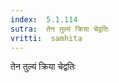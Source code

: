 ```yaml
---
index:  5.1.114
sutra:  तेन तुल्यं क्रिया चेद्वतिः
vritti:  samhita 
---
```


तेन तुल्यं क्रिया चेद्वतिः

